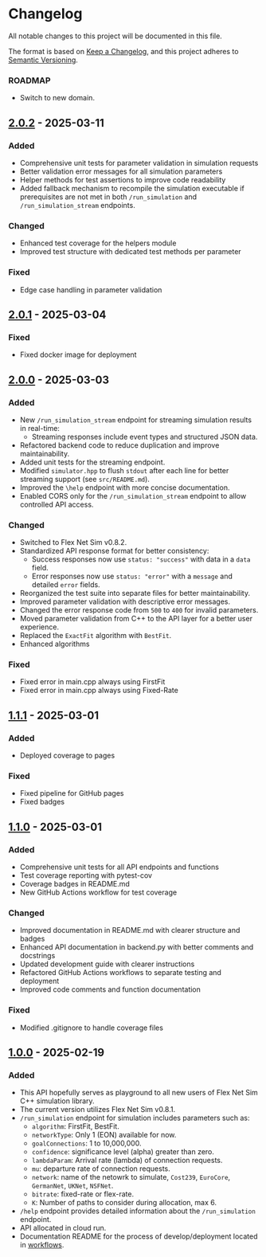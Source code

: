 # Changelog

All notable changes to this project will be documented in this file.

The format is based on [Keep a Changelog](https://keepachangelog.com/en/1.1.0/),
and this project adheres to [Semantic Versioning](https://semver.org/spec/v2.0.0.html).

### ROADMAP
- Switch to new domain.

## [2.0.2] - 2025-03-11

### Added
- Comprehensive unit tests for parameter validation in simulation requests
- Better validation error messages for all simulation parameters
- Helper methods for test assertions to improve code readability
- Added fallback mechanism to recompile the simulation executable if prerequisites are not met in both `/run_simulation` and `/run_simulation_stream` endpoints.

### Changed
- Enhanced test coverage for the helpers module
- Improved test structure with dedicated test methods per parameter

### Fixed
- Edge case handling in parameter validation


## [2.0.1] - 2025-03-04

### Fixed
- Fixed docker image for deployment

## [2.0.0] - 2025-03-03

### Added
- New `/run_simulation_stream` endpoint for streaming simulation results in real-time:
  - Streaming responses include event types and structured JSON data.
- Refactored backend code to reduce duplication and improve maintainability.
- Added unit tests for the streaming endpoint.
- Modified `simulator.hpp` to flush `stdout` after each line for better streaming support (see `src/README.md`).
- Improved the `\help` endpoint with more concise documentation.
- Enabled CORS only for the `/run_simulation_stream` endpoint to allow controlled API access.

### Changed
- Switched to Flex Net Sim v0.8.2.
- Standardized API response format for better consistency:
  - Success responses now use `status: "success"` with data in a `data` field.
  - Error responses now use `status: "error"` with a `message` and detailed `error` fields.
- Reorganized the test suite into separate files for better maintainability.
- Improved parameter validation with descriptive error messages.
- Changed the error response code from `500` to `400` for invalid parameters.
- Moved parameter validation from C++ to the API layer for a better user experience.
- Replaced the `ExactFit` algorithm with `BestFit`.
- Enhanced algorithms

### Fixed
- Fixed error in main.cpp always using FirstFit
- Fixed error in main.cpp always using Fixed-Rate

## [1.1.1] - 2025-03-01

### Added
- Deployed coverage to pages

### Fixed
- Fixed pipeline for GitHub pages
- Fixed badges

## [1.1.0] - 2025-03-01

### Added
- Comprehensive unit tests for all API endpoints and functions
- Test coverage reporting with pytest-cov
- Coverage badges in README.md
- New GitHub Actions workflow for test coverage

### Changed
- Improved documentation in README.md with clearer structure and badges
- Enhanced API documentation in backend.py with better comments and docstrings
- Updated development guide with clearer instructions
- Refactored GitHub Actions workflows to separate testing and deployment
- Improved code comments and function documentation

### Fixed
- Modified .gitignore to handle coverage files

## [1.0.0] - 2025-02-19

### Added

- This API hopefully serves as playground to all new users of Flex Net Sim C++ simulation library.
- The current version utilizes Flex Net Sim v0.8.1.
- `/run_simulation` endpoint for simulation includes parameters such as:
    - `algorithm`: FirstFit, BestFit.
    - `networkType`: Only 1 (EON) available for now.
    - `goalConnections`: 1 to 10,000,000.
    - `confidence`: significance level (alpha) greater than zero.
    - `lambdaParam`: Arrival rate (lambda) of connection requests.
    - `mu`: departure rate of connection requests.
    - `network`: name of the netowrk to simulate, `Cost239`, `EuroCore`, `GermanNet`, `UKNet`, `NSFNet`.
    - `bitrate`: fixed-rate or flex-rate.
    - `K`: Number of paths to consider during allocation, max 6.
- `/help` endpoint provides detailed information about the `/run_simulation` endpoint.
- API allocated in cloud run.
- Documentation README for the process of develop/deployment located in [workflows](https://github.com/MirkoZETA/FlexNetSim-API/tree/master/.github/workflows/README_DEV.md).

[1.0.0]: https://github.com/MirkoZETA/FlexNetSim-API/releases/tag/v1.0.0
[1.1.0]: https://github.com/MirkoZETA/FlexNetSim-API/compare/v1.0.0...v1.1.0
[1.1.1]: https://github.com/MirkoZETA/FlexNetSim-API/compare/v1.1.0...pipeline-fix
[2.0.0]: https://github.com/MirkoZETA/FlexNetSim-API/compare/pipeline-fix...v2.0.0
[2.0.1]: https://github.com/MirkoZETA/FlexNetSim-API/compare/v2.0.1...v2.0.0
[2.0.2]: https://github.com/MirkoZETA/FlexNetSim-API/compare/v2.0.2...v2.0.1